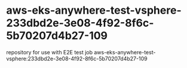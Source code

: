 # aws-eks-anywhere-test-vsphere-233dbd2e-3e08-4f92-8f6c-5b70207d4b27-109
repository for use with E2E test job aws-eks-anywhere-test-vsphere:233dbd2e-3e08-4f92-8f6c-5b70207d4b27-109

